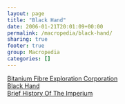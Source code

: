 ```yaml
---
layout: page
title: "Black Hand"
date: 2006-01-21T20:01:09+00:00
permalink: /macropedia/black-hand/
sharing: true
footer: true
group: Macropedia
categories: []
---
```

<div class='row'>
	<div class='col-md-4'><a href='/macropedia/bitanium-fibre-exploration-corporation'>Bitanium Fibre Exploration Corporation</a></div>
	<div class='col-md-4'><a href='/macropedia/black-hand'>Black Hand</a></div>
	<div class='col-md-4'><a href='/macropedia/brief-history-of-the-imperium'>Brief History Of The Imperium</a></div>
</div>
